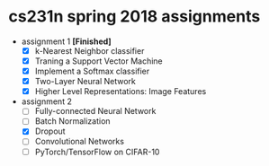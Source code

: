 # cs231n spring 2018 assignments

- assignment 1 **[Finished]**
  - [x] k-Nearest Neighbor classifier
  - [x] Traning a Support Vector Machine
  - [x] Implement a Softmax classifier
  - [x] Two-Layer Neural Network
  - [x] Higher Level Representations: Image Features

- assignment 2
  - [ ] Fully-connected Neural Network
  - [ ] Batch Normalization
  - [x] Dropout
  - [ ] Convolutional Networks
  - [ ] PyTorch/TensorFlow on CIFAR-10
